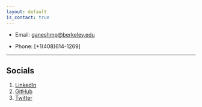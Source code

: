 ```yaml
---
layout: default
is_contact: true
---
```


* Email: [ganeshmp@berkeley.edu](mailto:ganeshmp@berkeley.edu)

* Phone: [+1(408)614-1269]

---

## Socials

1. [LinkedIn](#)
2. [GitHub](#)
3. [Twitter](#)
